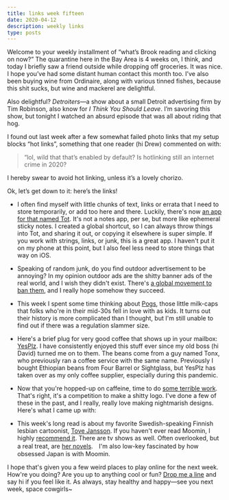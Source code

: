 ```yaml
---
title: links week fifteen
date: 2020-04-12
description: weekly links
type: posts
---
```


Welcome to your weekly installment of “what’s Brook reading and clicking on now?” The quarantine here in the Bay Area is 4 weeks on, I think, and today I briefly saw a friend outside while dropping off groceries. It was nice. I hope you’ve had some distant human contact this month too. I’ve also been buying wine from Ordinaire, along with various tinned fishes, because this shit sucks, but wine and mackerel are delightful.

Also delightful? _Detroiters_—a show about a small Detroit advertising firm by Tim Robinson, also know for _I Think You Should Leave_. I’m savoring this show, but tonight I watched an absurd episode that was all about riding that hog.

I found out last week after a few somewhat failed photo links that my setup blocks “hot links”, something that one reader (hi Drew) commented on with:

> “lol, wild that that’s enabled by default? Is hotlinking still an internet crime in 2020?

I hereby swear to avoid hot linking, unless it’s a lovely chorizo.

Ok, let’s get down to it: here’s the links!

- I often find myself with little chunks of text, links or errata that I need to store temporarily, or add too here and there. Luckily, there's now [an app for that named Tot](https://thesweetsetup.com/apps-were-trying-tot/). It's not a notes app, per se, but more like ephemeral sticky notes. I created a global shortcut, so I can always throw things into Tot, and sharing it out, or copying it elsewhere is super simple. If you work with strings, links, or junk, this is a great app. I haven't put it on my phone at this point, but I also feel less need to store things that way on iOS.
- Speaking of random junk, do you find outdoor advertisement to be annoying? In my opinion outdoor ads are the shitty banner ads of the real world, and I wish they didn't exist. There's [a global movement to ban them](https://www.equaltimes.org/the-growing-global-movement-to-end), and I really hope somehow they succeed.  
- This week I spent some time thinking about [Pogs](https://www.mentalfloss.com/article/54202/weird-history-pogs), those little milk-caps that folks who're in their mid-30s fell in love with as kids. It turns out their history is more complicated than I thought, but I'm still unable to find out if there was a regulation slammer size. 
- Here's a brief plug for very good coffee that shows up in your mailbox: [YesPlz](https://www.yesplz.coffee). I have consistently enjoyed this stuff ever since my old boss (hi David) turned me on to them. The beans come from a guy named Tonx, who previously ran a coffee service with the same name. Previously I bought Ethiopian beans from Four Barrel or Sightglass, but YesPlz has taken over as my only coffee supplier, especially during this pandemic.
- Now that you're hopped-up on caffeine, time to do [some terrible work](https://howlowcanyourlogo.com). That's right, it's a competition to make a shitty logo. I've done a few of these in the past, and I really, really love making nightmarish designs. Here's what I came up with:

- This week's long read is about my favorite Swedish-speaking Finnish lesbian cartoonist, [Tove Jansson](https://www.newyorker.com/magazine/2020/04/06/inside-tove-janssons-private-universe). If you haven't ever read Moomin, I highly [recommend it](https://shop.moomin.com/collections/books/books-books-in-english). There are tv shows as well. Often overlooked, but a real treat, are [her novels](https://en.wikipedia.org/wiki/Fair_Play_(novel)).　I'm also low-key fascinated by how obsessed Japan is with Moomin.

I hope that's given you a few weird places to play online for the next week. How're you doing? Are you up to anything cool or fun? [Drop me a line](mailto:brookshelley@gmail.com) and say hi if you feel like it. As always, stay healthy and happy—see you next week, space cowgirls~

